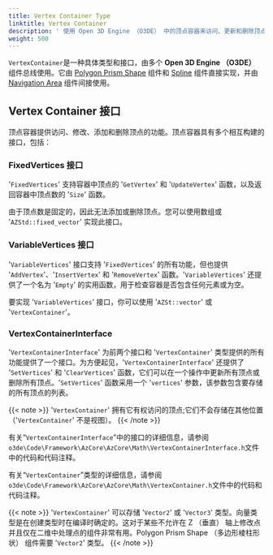 ```yaml
---
title: Vertex Container Type
linktitle: Vertex Container
description: ' 使用 Open 3D Engine （O3DE） 中的顶点容器来访问、更新和删除顶点。 '
weight: 500
---
```




`VertexContainer`是一种具体类型和接口，由多个 **Open 3D Engine （O3DE）** 组件总线使用。它由 [Polygon Prism Shape](/docs/user-guide/components/reference/shape/polygon-prism-shape/) 组件和 [Spline](/docs/user-guide/components/reference/shape/spline/) 组件直接实现，并由 [Navigation Area](/docs/user-guide/components/reference/ai/nav-area) 组件间接使用。

## Vertex Container 接口

顶点容器提供访问、修改、添加和删除顶点的功能。顶点容器具有多个相互构建的接口，包括：

### FixedVertices 接口

'`FixedVertices`' 支持容器中顶点的 '`GetVertex`' 和 '`UpdateVertex`' 函数，以及返回容器中顶点数的 '`Size`' 函数。

由于顶点数是固定的，因此无法添加或删除顶点。您可以使用数组或 '`AZStd::fixed_vector`' 实现此接口。

### VariableVertices 接口

'`VariableVertices`' 接口支持 '`FixedVertices`' 的所有功能，但也提供 '`AddVertex`'、'`InsertVertex`' 和 '`RemoveVertex`' 函数。'`VariableVertices`' 还提供了一个名为 '`Empty`' 的实用函数，用于检查容器是否包含任何元素或为空。

要实现 '`VariableVertices`' 接口，你可以使用 '`AZSt::vector`' 或 '`VertexContainer`'。

### VertexContainerInterface

'`VertexContainerInterface`' 为前两个接口和 '`VertexContainer`' 类型提供的所有功能提供了一个接口。为方便起见，'`VertexContainerInterface`' 还提供了 '`SetVertices`' 和 '`ClearVertices`' 函数，它们可以在一个操作中更新所有顶点或删除所有顶点。'`SetVertices`' 函数采用一个 '`vertices`' 参数，该参数包含要存储的所有顶点的列表。

{{< note >}}
'`VertexContainer`' 拥有它有权访问的顶点;它们不会存储在其他位置（'`VertexContainer`' 不是视图）。
{{< /note >}}

有关“`VertexContainerInterface`”中的接口的详细信息，请参阅`o3de\Code\Framework\AzCore\AzCore\Math\VertexContainerInterface.h`文件中的代码和代码注释。

有关“`VertexContainer`”类型的详细信息，请参阅`o3de\Code\Framework\AzCore\AzCore\Math\VertexContainer.h`文件中的代码和代码注释。

{{< note >}}
'`VertexContainer`' 可以存储 '`Vector2`' 或 '`Vector3`' 类型。向量类型是在创建类型时在编译时确定的。这对于某些不允许在 Z （垂直） 轴上修改点并且仅在二维中处理点的组件非常有用。Polygon Prism Shape （多边形棱柱形状） 组件需要 '`Vector2`' 类型。
{{< /note >}}
